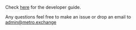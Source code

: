 Check [here](https://metro.exchange/develop/) for the developer guide.

Any questions feel free to make an issue or drop an email to
admin@metro.exchange
